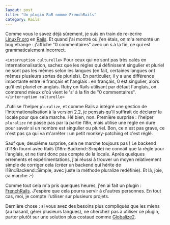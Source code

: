 ```yaml
---
layout: post
title: "Un plugin RoR nommé FrenchRails"
category: Rails
---
```

Comme vous le savez déjà sûrement, je suis en train de re-écrire [LinuxFr.org](http://linuxfr.org) en [Rails](http://rubyonrails.org).
Et quand j'ai montré où j'en étais, on m'a remonté un bug étrange : j'affiche "0 commentaires" avec un s à la fin, ce qui est grammaticalement incorrect.

`<interruption culturelle>`
Pour ceux qui ne sont pas très calés en internationalisation, sachez que les règles qui définissent singulier et pluriel ne sont pas les mêmes selon les langues (en fait, certaines langues ont mêmes plusieurs sortes de pluriels).
En particulier, il y a une différence importante entre le français et l'anglais : en français, 0 est singulier, alors qu'il est pluriel en anglais.
Ruby on Rails utilisant par défaut l'anglais, on comprend mieux d'où vient le 's' à la fin de "0 commentaires".
`</interruption culturelle>`

J'utilise l'helper `pluralize`, et comme Rails a intégré une gestion de l'internationalisation à la version 2.2, je pensais qu'il suffirait de déclarer la locale pour que cela marche.
Hé bien, non.
Première surprise : l'helper `pluralize` ne passe pas par la partie I18n, mais utilise une règle en dure pour savoir si un nombre est singulier ou pluriel.
Bon, ce n'est pas grave, ce n'est pas ça qui va m'arrêter : un petit monkey-patching et c'est réglé.

Sauf que, deuxième surprise, cela ne marche toujours pas !
Le backend d'I18n fourni avec Rails (I18n::Backend::Simple) ne connaît que la règle pour l'anglais, et ne tient donc pas compte de la locale.
Après quelques errements et expérimentations, j'ai réussi à trouver un moyen relativement simple de corriger cela (créer un backend qui hérite de I18n::Backend::Simple, avec juste la méthode pluralize redéfinie).
Et là, joie, ça marche :-)

Comme tout cela m'a pris quelques heures, j'en ai fait un plugin : [FrenchRails](http://github.com/nono/french-rails/tree/master).
J'espère que cela pourra servir à d'autres personnes.
En tout cas, moi, je compte l'utiliser sur plusieurs projets.

Dernière chose : si vous avez des besoins plus compliqués que les miens (au hasard, gérer plusieurs langues), ne cherchez pas à utiliser ce plugin, parter plutôt sur une solution plus costaud comme [Globalize2](http://github.com/joshmh/globalize2/tree/master).
